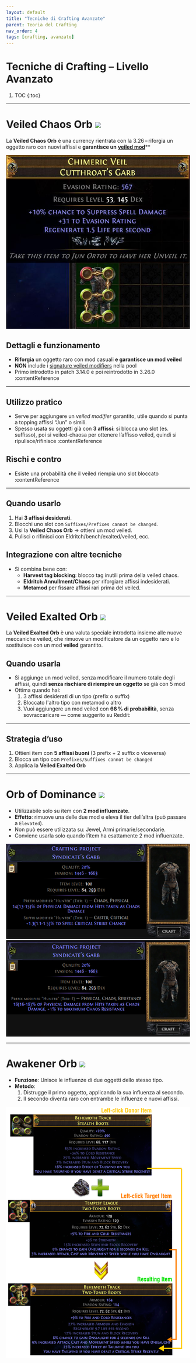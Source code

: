 ```yaml
---
layout: default
title: "Tecniche di Crafting Avanzate"
parent: Teoria del Crafting
nav_order: 4
tags: [crafting, avanzato]
---
```


# Tecniche di Crafting – Livello Avanzato

1. TOC
{:toc}

---

# **Veiled Chaos Orb** <img src="https://www.poewiki.net/images/7/72/Veiled_Chaos_Orb_inventory_icon.png" width=30>

La **Veiled Chaos Orb** è una currency rientrata con la 3.26 – riforgia un oggetto raro con nuovi affissi e **garantisce un** [**veiled mod**](https://www.poewiki.net/wiki/List_of_veiled_modifiers)**

<img src="./img/33-02.jpg">


## Dettagli e funzionamento

- **Riforgia** un oggetto raro con mod casuali **e garantisce un mod veiled**
- **NON** include i [signature veiled modifiers](https://www.poewiki.net/wiki/Immortal_Syndicate) nella pool
- Primo introdotto in patch 3.14.0 e poi reintrodotto in 3.26.0 :contentReference

---

## Utilizzo pratico

- Serve per aggiungere un *veiled modifier* garantito, utile quando si punta a topping affissi “Jun” o simili.
- Spesso usata su oggetti già con **3 affissi**: si blocca uno slot (es. suffisso), poi si veiled-chaosa per ottenere l’affisso veiled, quindi si ripulisce/rifinisce :contentReference

## Rischi e contro

- Esiste una probabilità che il veiled riempia uno slot bloccato :contentReference

---

## Quando usarlo

1. Hai **3 affissi desiderati**.
2. Blocchi uno slot con `Suffixes/Prefixes cannot be changed`.
3. Usi la **Veiled Chaos Orb** → ottieni un mod veiled.
4. Pulisci o rifinisci con Eldritch/bench/exalted/veiled, ecc.


## Integrazione con altre tecniche

- Si combina bene con:
  - **Harvest tag blocking**: blocco tag inutili prima della veiled chaos.
  - **Eldritch Annullment/Chaos** per riforgiare affissi indesiderati.
  - **Metamod** per fissare affissi rari prima del veiled.

---

# **Veiled Exalted Orb** <img src="https://www.poewiki.net/images/d/db/Veiled_Exalted_Orb_inventory_icon.png" width=30>

La **Veiled Exalted Orb** è una valuta speciale introdotta insieme alle nuove meccaniche veiled, che rimuove un modificatore da un oggetto raro e lo sostituisce con un mod **veiled** garantito.

## Quando usarla

- Si aggiunge un mod veiled, senza modificare il numero totale degli affissi, quindi **senza rischiare di riempire un oggetto** se già con 5 mod
- Ottima quando hai:
  1. 3 affissi desiderati di un tipo (prefix o suffix)
  2. Bloccato l'altro tipo con metamod o altro
  3. Vuoi aggiungere un mod veiled con **66 % di probabilità**, senza sovraccaricare — come suggerito su Reddit:  


---

## Strategia d’uso

1. Ottieni item con **5 affissi buoni** (3 prefix + 2 suffix o viceversa)
2. Blocca un tipo con `Prefixes/Suffixes cannot be changed`
3. Applica la **Veiled Exalted Orb**

---

# **Orb of Dominance** <img src="https://www.poewiki.net/images/c/c2/Orb_of_Dominance_inventory_icon.png" width=30>

- Utilizzabile solo su item con **2 mod influenzate**.
- **Effetto**: rimuove una delle due mod e eleva il tier dell’altra (può passare a `Elevated`).
- Non può essere utilizzata su: Jewel, Armi primarie/secondarie.
- Conviene usarla solo quando l’item ha esattamente 2 mod influenzate.

![](./img/34-02.png)
![](./img/34-03.png)

---

# **Awakener Orb** <img src="https://www.poewiki.net/images/c/c0/Awakener%27s_Orb_inventory_icon.png" width=30>

- **Funzione**: Unisce le influenze di due oggetti dello stesso tipo.
- **Metodo**:
  1. Distrugge il primo oggetto, applicando la sua influenza al secondo.
  2. Il secondo diventa raro con entrambe le influenze e nuovi affissi.

![](./img/35-02.png)
